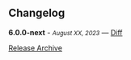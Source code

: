 ## Changelog

**6.0.0-next** - <small>_August XX, 2023_</small> — [Diff](https://github.com/archiverjs/node-archiver/compare/5.3.2...6.0.0)

[Release Archive](https://github.com/archiverjs/node-archiver/releases)

